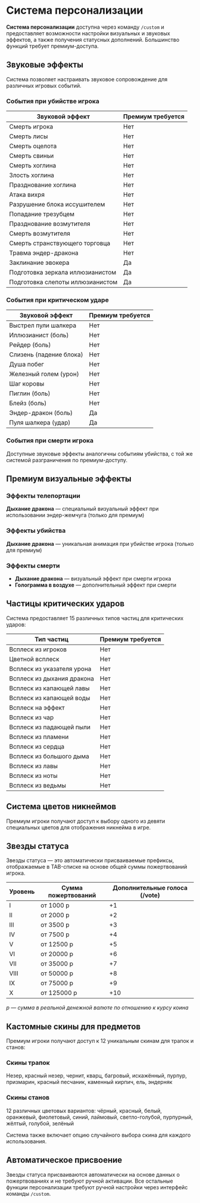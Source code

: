 # Система персонализации

**Система персонализации** доступна через команду `/custom` и предоставляет возможности настройки визуальных и звуковых эффектов, а также получения статусных дополнений. Большинство функций требует премиум-доступа.

## Звуковые эффекты

Система позволяет настраивать звуковое сопровождение для различных игровых событий.

### События при убийстве игрока

| Звуковой эффект | Премиум требуется |
|-----------------|-------------------|
| Смерть игрока | Нет |
| Смерть лисы | Нет |
| Смерть оцелота | Нет |
| Смерть свиньи | Нет |
| Смерть хоглина | Нет |
| Злость хоглина | Нет |
| Празднование хоглина | Нет |
| Атака вихря | Нет |
| Разрушение блока иссушителем | Нет |
| Попадание трезубцем | Нет |
| Празднование возмутителя | Нет |
| Смерть возмутителя | Нет |
| Смерть странствующего торговца | Нет |
| Травма эндер-дракона | Нет |
| Заклинание эвокера | Да |
| Подготовка зеркала иллюзианистом | Да |
| Подготовка слепоты иллюзианистом | Да |

### События при критическом ударе

| Звуковой эффект | Премиум требуется |
|-----------------|-------------------|
| Выстрел пули шалкера | Нет |
| Иллюзианист (боль) | Нет |
| Рейдер (боль) | Нет |
| Слизень (падение блока) | Нет |
| Душа побег | Нет |
| Железный голем (урон) | Нет |
| Шаг коровы | Нет |
| Пиглин (боль) | Нет |
| Блейз (боль) | Нет |
| Эндер-дракон (боль) | Да |
| Пуля шалкера (удар) | Да |

### События при смерти игрока

Доступные звуковые эффекты аналогичны событиям убийства, с той же системой разграничения по премиум-доступу.

## Премиум визуальные эффекты

### Эффекты телепортации
**Дыхание дракона** — специальный визуальный эффект при использовании эндер-жемчуга (только для премиум)

### Эффекты убийства
**Дыхание дракона** — уникальная анимация при убийстве игрока (только для премиум)

### Эффекты смерти
- **Дыхание дракона** — визуальный эффект при смерти игрока
- **Голограмма в воздухе** — дополнительный эффект при смерти

## Частицы критических ударов

Система предоставляет 15 различных типов частиц для критических ударов:

| Тип частиц | Премиум требуется |
|------------|-------------------|
| Всплеск из игроков | Нет |
| Цветной всплеск | Нет |
| Всплеск из указателя урона | Нет |
| Всплеск из дыхания дракона | Нет |
| Всплеск из капающей лавы | Нет |
| Всплеск из капающей воды | Нет |
| Всплеск на эффект | Нет |
| Всплеск из чар | Нет |
| Всплеск из падающей пыли | Нет |
| Всплеск из пламени | Нет |
| Всплеск из сердца | Нет |
| Всплеск из большого дыма | Нет |
| Всплеск из лавы | Нет |
| Всплеск из ноты | Нет |
| Всплеск из ведьмы | Нет |

## Система цветов никнеймов

Премиум игроки получают доступ к выбору одного из девяти специальных цветов для отображения никнейма в игре.

## Звезды статуса

Звезды статуса — это автоматически присваиваемые префиксы, отображаемые в TAB-списке на основе общей суммы пожертвований игрока.

| Уровень | Сумма пожертвований | Дополнительные голоса (/vote) |
|---------|---------------------|-------------------------------|
| I | от <!-- wiki[star-1] -->1000<!-- /wiki --> р | +1 |
| II | от <!-- wiki[star-2] -->2000<!-- /wiki --> р | +2 |
| III | от <!-- wiki[star-3] -->3500<!-- /wiki --> р | +3 |
| IV | от <!-- wiki[star-4] -->7500<!-- /wiki --> р | +4 |
| V | от <!-- wiki[star-5] -->12500<!-- /wiki --> р | +5 |
| VI | от <!-- wiki[star-6] -->20000<!-- /wiki --> р | +6 |
| VII | от <!-- wiki[star-7] -->35000<!-- /wiki --> р | +7 |
| VIII | от <!-- wiki[star-8] -->50000<!-- /wiki --> р | +8 |
| IX | от <!-- wiki[star-9] -->75000<!-- /wiki --> р | +9 |
| X | от <!-- wiki[star-10] -->125000<!-- /wiki --> р | +10 |

*p — сумма в реальной денежной валюте по отношению к курсу коина*
## Кастомные скины для предметов

Премиум игроки получают доступ к 12 уникальным скинам для трапок и станов:

### Скины трапок
Незер, красный незер, чернит, кварц, багровый, искажённый, пурпур, призмарин, красный песчаник, каменный кирпич, ель, эндерняк

### Скины станов
12 различных цветовых вариантов: чёрный, красный, белый, оранжевый, фиолетовый, синий, лаймовый, светло-голубой, пурпурный, жёлтый, голубой, зелёный

Система также включает опцию случайного выбора скина для каждого использования.

## Автоматическое присвоение

Звезды статуса присваиваются автоматически на основе данных о пожертвованиях и не требуют ручной активации. Все остальные функции персонализации требуют ручной настройки через интерфейс команды `/custom`.